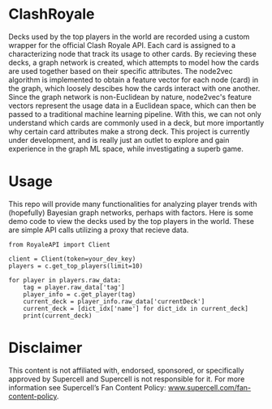 
#  ClashRoyale

Decks used by the top players in the world are recorded using a custom wrapper for the official Clash Royale API. Each card is assigned to a characterizing node that track its usage to other cards. By recieving these decks, a graph network is created, which attempts to model how the cards are used together based on their specific attributes. The node2vec algorithm is implemented to obtain a feature vector for each node (card) in the graph, which loosely descibes how the cards interact with one another. Since the graph network is non-Euclidean by nature, node2vec's feature vectors represent the usage data in a Euclidean space, which can then be passed to a traditional machine learning pipeline. With this, we can not only understand which cards are commonly used in a deck, but more importantly why certain card attributes make a strong deck. This project is currently under development, and is really just an outlet to explore and gain experience in the graph ML space, while investigating a superb game. 


# Usage

This repo will provide many functionalities for analyzing player trends with (hopefully) Bayesian graph networks, perhaps with factors. Here is some demo code to view the decks used by the top players in the world. These are simple API calls utilizing a proxy that recieve data.

```
from RoyaleAPI import Client

client = Client(token=your_dev_key)
players = c.get_top_players(limit=10)

for player in players.raw_data:
    tag = player.raw_data['tag']
    player_info = c.get_player(tag)
    current_deck = player_info.raw_data['currentDeck']
    current_deck = [dict_idx['name'] for dict_idx in current_deck]
    print(current_deck)
```


# Disclaimer

This content is not affiliated with, endorsed, sponsored, or specifically approved by Supercell and Supercell is not responsible for it. For more information see Supercell’s Fan Content Policy: www.supercell.com/fan-content-policy.
